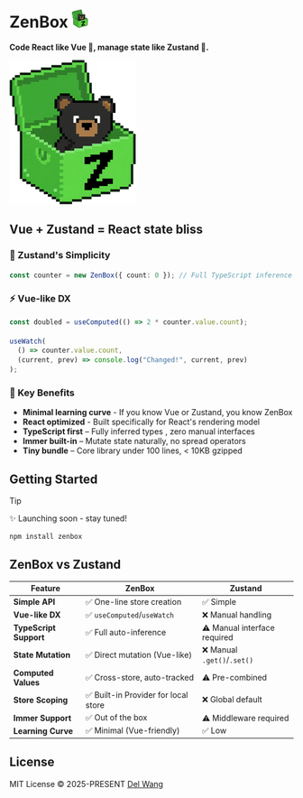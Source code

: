 # ZenBox <img alt="ZenBox" src="./assets/zenbox.webp" height='32' />

**Code React like Vue 💚, manage state like Zustand 🐻.**

<img alt="ZenBox" src="./assets/zenbox.webp" height='256' />

## Vue + Zustand = React state bliss

### 🐻 Zustand's Simplicity

```ts
const counter = new ZenBox({ count: 0 }); // Full TypeScript inference
```

### ⚡ Vue-like DX

```ts
const doubled = useComputed(() => 2 * counter.value.count);

useWatch(
  () => counter.value.count,
  (current, prev) => console.log("Changed!", current, prev)
);
```

### 🚀 Key Benefits

- **Minimal learning curve** - If you know Vue or Zustand, you know ZenBox
- **React optimized** - Built specifically for React's rendering model
- **TypeScript first​​​​**​​ – Fully inferred types , zero manual interfaces
- **​​Immer built-in**​​ – Mutate state naturally, no spread operators
- **Tiny bundle**​​ – Core library under 100 lines, < 10KB gzipped

## Getting Started

> [!TIP]
> ✨ Launching soon - stay tuned!

```shell
npm install zenbox
```

## ZenBox vs Zustand

| Feature                | ZenBox                               | Zustand                      |
| ---------------------- | ------------------------------------ | ---------------------------- |
| **Simple API**         | ✅ One-line store creation           | ✅ Simple                    |
| **Vue-like DX**        | ✅ `useComputed`/`useWatch`          | ❌ Manual handling           |
| **TypeScript Support** | ✅ Full auto-inference               | ⚠️ Manual interface required |
| **State Mutation**     | ✅ Direct mutation (Vue-like)        | ❌ Manual `.get()`/`.set()`  |
| **Computed Values**    | ✅ Cross-store, auto-tracked         | ⚠️ Pre-combined              |
| **Store Scoping**      | ✅ Built-in Provider for local store | ❌ Global default            |
| **Immer Support**      | ✅ Out of the box                    | ⚠️ Middleware required       |
| **Learning Curve**     | ✅ Minimal (Vue-friendly)            | ✅ Low                       |

## License

MIT License © 2025-PRESENT [Del Wang](https://del.wang)

